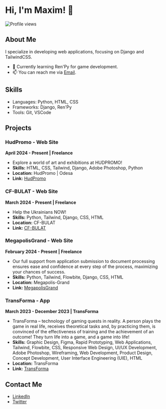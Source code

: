 # Hi, I'm Maxim! 👋

![Profile views](https://komarev.com/ghpvc/?username=MaximGitHub&color=blue)

## About Me
I specialize in developing web applications, focusing on Django and TailwindCSS.

- 🌱 Currently learning Ren'Py for game development.
- 📫 You can reach me via [Email](mailto:mak.dymov@gmail.com).

## Skills
- Languages: Python, HTML, CSS
- Frameworks: Django, Ren'Py
- Tools: Git, VSCode

## Projects

### HudPromo - Web Site
**April 2024 - Present | Freelance**
- Explore a world of art and exhibitions at HUDPROMO!
- **Skills:** HTML, CSS, Tailwind, Django, Adobe Photoshop, Python
- **Location:** HudPromo | Odesa
- **Link:** [HudPromo](https://hudpromo.dymov.tech)

### CF-BULAT - Web Site
**March 2024 - Present | Freelance**
- Help the Ukrainians NOW!
- **Skills:** Python, Tailwind, Django, CSS, HTML
- **Location:** CF-BULAT
- **Link:** [CF-BULAT](https://cf-bulat.com)

### MegapolisGrand - Web Site
**February 2024 - Present | Freelance**
- Our full support from application submission to document processing ensures ease and confidence at every step of the process, maximizing your chances of success.
- **Skills:** Python, Tailwind, Flowbite, Django, CSS, HTML
- **Location:** Megapolis-Grand
- **Link:** [MegapolisGrand](https://megapolis-grand.com)

### TransForma - App
**March 2023 - December 2023 | TransForma**
- TransForma – technology of gaming quests in reality. A person plays the game in real life, receives theoretical tasks and, by practicing them, is convinced of the effectiveness of training and the achievement of an outcome! They turn life into a game, and a game into life!
- **Skills:** Graphic Design, Figma, Rapid Prototyping, Web Applications, Tailwind, Flowbite, CSS, Responsive Web Design, UI/UX Development, Adobe Photoshop, Wireframing, Web Development, Product Design, Concept Development, User Interface Engineering (UIE), HTML
- **Location:** TransForma
- **Link:** [TransForma](https://transforma.fun)

## Contact Me
- [LinkedIn](https://www.linkedin.com/in/stnloveu)
- [Twitter](https://twitter.com/stnloveu)

